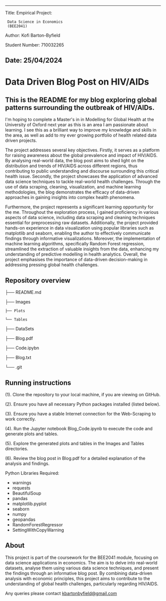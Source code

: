 --------------------------------------------------------------------------------
Title: Empirical Project: 

	 Data Science in Economics 
	 (BEE2041)
  
Author: Kofi Barton-Byfield

Student Number: 710032265

Date: 25/04/2024
--------------------------------------------------------------------------------

# Data Driven Blog Post on HIV/AIDs

## This is the README for my blog exploring global patterns surrounding the outbreak of HIV/AIDs.

I'm hoping to complete a Master's in in Modelling for Global Health at the University of Oxford next year as this is an area I am passionate about learning. I see this as a brilliant way to improve my knowledge and skills in the area, as well as add to my ever growing portfolio of health related data driven projects.

The project addresses several key objectives. Firstly, it serves as a platform for raising awareness about the global prevalence and impact of HIV/AIDS. By analysing real-world data, the blog post aims to shed light on the distribution and trends of HIV/AIDS across different regions, thus contributing to public understanding and discourse surrounding this critical health issue. Secondly, the project showcases the application of advanced data science techniques to tackle real-world health challenges. Through the use of data scraping, cleaning, visualization, and machine learning methodologies, the blog demonstrates the efficacy of data-driven approaches in gaining insights into complex health phenomena.

Furthermore, the project represents a significant learning opportunity for the me. Throughout the exploration process, I gained proficiency in various aspects of data science, including data scraping and cleaning techniques essential for preprocessing raw datasets. Additionally, the project provided hands-on experience in data visualization using popular libraries such as matplotlib and seaborn, enabling the author to effectively communicate findings through informative visualizations. Moreover, the implementation of machine learning algorithms, specifically Random Forest regression, streamlined the extraction of valuable insights from the data, enhancing my understanding of predictive modelling in health analytics. Overall, the project emphasises the importance of data-driven decision-making in addressing pressing global health challenges.


## Repository overview

├── README.md

├── Images

    ├── Plots
    
    └── Tables
    
├── DataSets

├── Blog.pdf

├── Code.ipybn

├── Blog.txt

└── .git





## Running instructions

(1). Clone the repository to your local machine, if you are viewing on GitHub.

(2). Ensure you have all necessary Python packages installed (listed below).

(3). Ensure you have a stable Internet connection for the Web-Scraping to work correctly. 

(4). Run the Jupyter notebook Blog_Code.ipynb to execute the code and generate plots and tables.

(5). Explore the generated plots and tables in the Images and Tables directories.

(6). Review the blog post in Blog.pdf for a detailed explanation of the analysis and findings.

Python Libraries Required:

* warnings
* requests
* BeautifulSoup
* pandas
* matplotlib.pyplot
* seaborn
* numpy
* geopandas
* RandomForestRegressor
* SettingWithCopyWarning



## About

This project is part of the coursework for the BEE2041 module, focusing on data science applications in economics. The aim is to delve into real-world datasets, analyse them using various data science techniques, and present the findings through an informative blog post. By combining data-driven analysis with economic principles, this project aims to contribute to the understanding of global health challenges, particularly regarding HIV/AIDS.

Any queries please contact kbartonbyfield@gmail.com
